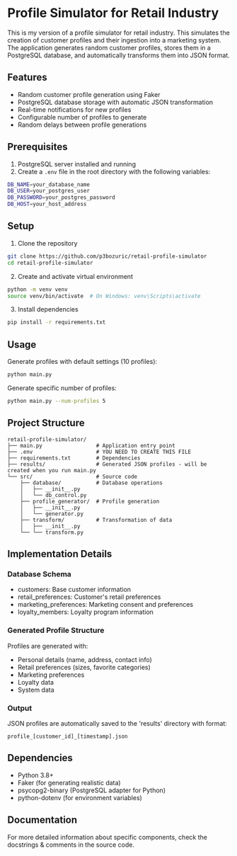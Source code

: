 # Profile Simulator for Retail Industry

This is my version of a profile simulator for retail industry.
This simulates the creation of customer profiles and their ingestion into a marketing system. The application generates random customer profiles, stores them in a PostgreSQL database, and automatically transforms them into JSON format.

## Features
- Random customer profile generation using Faker
- PostgreSQL database storage with automatic JSON transformation
- Real-time notifications for new profiles
- Configurable number of profiles to generate
- Random delays between profile generations

## Prerequisites

1. PostgreSQL server installed and running
2. Create a `.env` file in the root directory with the following variables:
```bash
DB_NAME=your_database_name
DB_USER=your_postgres_user
DB_PASSWORD=your_postgres_password
DB_HOST=your_host_address
```

## Setup

1. Clone the repository
```bash
git clone https://github.com/p3bozuric/retail-profile-simulator
cd retail-profile-simulator
```

2. Create and activate virtual environment
```bash
python -m venv venv
source venv/bin/activate  # On Windows: venv\Scripts\activate
```

3. Install dependencies
```bash
pip install -r requirements.txt
```

## Usage

Generate profiles with default settings (10 profiles):
```bash
python main.py
```

Generate specific number of profiles:
```bash
python main.py --num-profiles 5
```

## Project Structure
```
retail-profile-simulator/
├── main.py                 # Application entry point
├── .env                    # YOU NEED TO CREATE THIS FILE
├── requirements.txt        # Dependencies
├── results/                # Generated JSON profiles - will be created when you run main.py
└── src/                    # Source code
    ├── database/           # Database operations
    │   ├── __init__.py
    │   └── db_control.py
    ├── profile_generator/  # Profile generation
    │   ├── __init__.py
    │   └── generator.py
    ├── transform/          # Transformation of data
    │   ├── __init__.py
    └── └── transform.py
```

## Implementation Details

### Database Schema
- customers: Base customer information
- retail_preferences: Customer's retail preferences
- marketing_preferences: Marketing consent and preferences
- loyalty_members: Loyalty program information

### Generated Profile Structure
Profiles are generated with:
- Personal details (name, address, contact info)
- Retail preferences (sizes, favorite categories)
- Marketing preferences
- Loyalty data
- System data

### Output
JSON profiles are automatically saved to the 'results' directory with format:
```
profile_[customer_id]_[timestamp].json
```

## Dependencies
- Python 3.8+
- Faker (for generating realistic data)
- psycopg2-binary (PostgreSQL adapter for Python)
- python-dotenv (for environment variables)

## Documentation
For more detailed information about specific components, check the docstrings & comments in the source code.
